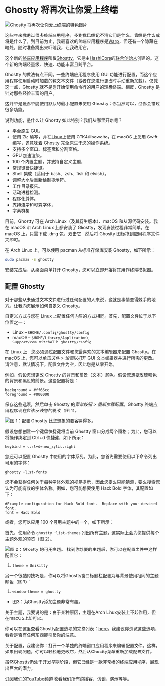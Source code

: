# Ghostty 将再次让你爱上终端

![Ghostty 将再次让你爱上终端的特色图片](https://cdn.thenewstack.io/media/2025/01/03abe217-ghostty-1024x768.jpg)

这些年来我用过很多终端应用程序，多到我已经记不清它们是什么、曾经是什么或将是什么了。到目前为止，我最喜欢的终端应用程序是[Warp](https://thenewstack.io/warp-is-a-power-users-dream-terminal-for-linux/)，但还有一个隐藏在暗处，随时准备跳出来吓唬我，让我改用它。

这个新的[终端应用程序](https://thenewstack.io/a-review-of-warp-another-rust-based-terminal/)叫做[Ghostty](https://ghostty.org)，它是由[HashiCorp](https://www.hashicorp.com/?utm_content=inline+mention)的[联合创始人](https://thenewstack.io/mitchell-hashimotos-move-from-cto-garners-r-e-s-p-e-c-t/)创建的。这个新的终端轻量级、快速、功能丰富且跨平台。

Ghostty 的做法有点不同。一些终端应用程序使用 GUI 功能进行配置，而这个应用程序使用启动时加载的纯文本文件（或者在您进行更改时手动重新加载）。仅凭这一点，Ghostty 就不是刚开始使用命令行的用户的理想终端。相反，Ghostty 是针对那些经验丰富的用户。

这并不是说你不能使用默认的最小配置来使用 Ghostty；你当然可以，但你会错过很多功能。

说到功能，是什么让 Ghostty 如此特别？我们从哪里开始呢？

- 平台原生 GUI。
- 使用 Zig 编写，并在[Linux](https://thenewstack.io/introduction-to-linux-operating-system)上使用 GTK4/libawaita，在 macOS 上使用 Swift 编写，这意味着 Ghostty 完全原生于您的操作系统。
- 支持多个窗口、标签页和分割窗格。
- GPU 加速渲染。
- 100 个内置主题，并支持自定义主题。
- 常规键盘快捷键。
- Shell 集成（适用于 bash、zsh、fish 和 elvish）。
- 调整大小后重新绘制提示符。
- 工作目录报告。
- 活动进程检测。
- 程序化斜体。
- 支持连字和可变字体。
- 字素群集

目前，Ghostty 可在 Arch Linux（及其衍生版本）、macOS 和从源代码安装。我在 macOS 和 Arch Linux 上都安装了 Ghostty，发现安装过程非常简单。在 macOS 上，只需下载 .dmg 包，双击它，然后将 Ghostty 图标拖到应用程序文件夹即可。

在 Arch Linux 上，可以使用 pacman 从标准存储库安装 Ghostty，如下所示：

```bash
sudo pacman -S ghostty
```

安装完成后，从桌面菜单打开 Ghostty，您可以立即开始将其用作终端模拟器。

## 配置 Ghostty

对于那些从未通过文本文件进行过任何配置的人来说，这就是事情变得棘手的地方。让我向您展示如何自定义 Ghostty。

自定义方式与您在 Linux 上配置任何内容的方式相同。首先，配置文件位于以下位置之一：

- Linux – `$HOME/.config/ghostty/config`
- macOS – `$HOME/Library/Application\ Support/com.mitchellh.ghostty/config`

在 Linux 上，您必须通过配置文件和您最喜欢的文本编辑器来配置 Ghostty。在 macOS 上，您可以单击*文件 > 设置*以打开 GUI 文本编辑器并进行所需的更改。请注意，默认情况下，配置文件为空，因此您是从零开始。

例如，假设您想更改 Ghostty 的背景和前景（文本）颜色。假设您想要玫瑰粉色的背景和黑色的前景。这些配置将是：

```
background = #ff66cc
foreground = #000000
```

保存这些选项，然后单击 Ghostty 的*菜单按钮 > 重新加载配置*。Ghostty 终端应用程序现在应该反映您的更改（图 1）。

![图 1：配置 Ghostty 比您想象的要容易得多。](placeholder_image_url_here.jpg)


假设您想创建一个键盘快捷键将当前 Ghostty 窗口分成两个窗格；为此，您可以将操作绑定到 Ctrl+d 快捷键，如下所示：

```
keybind = ctrl+d=new_split:right
```

您还可以配置 Ghostty 中使用的字体系列。为此，您首先需要使用以下命令列出可用的字体：

```bash
ghostty +list-fonts
```

您不会获得任何关于每种字体外观的视觉提示，因此您要么只能猜测，要么搜索您认为可能有效的字体名称。例如，您可能想要使用 Hack Bold 字体，其配置如下：

```
#Example configuration for Hack Bold font.  Replace with your desired font.
font = Hack Bold
```

或者，您可以应用 100 个可用主题中的一个，如下所示：

首先，使用命令 `ghostty +list-themes` 列出所有主题，这实际上会为您提供每个主题外观的预览（图 2）。

![图 2：Ghostty 的可用主题。](placeholder_image_url_here.jpg)
找到你想要的主题后，你可以在配置文件中这样配置它：

1. `theme = Unikitty`

另一个很酷的技巧是，你可以将Ghostty窗口标题栏配置为与背景使用相同的主题颜色（图3）：

1. `window-theme = ghostty`

- 图3：为Ghostty添加主题非常有趣。

关于主题，我要说的是：由于某种原因，主题在Arch Linux安装上不起作用，但在macOS上却可以。

你可以在这里查看Ghostty配置选项的完整列表：[here](https://ghostty.org/docs/config/reference)。我建议你浏览这些选项，看看是否有任何东西能引起你的注意。

关于配置，我建议你：打开一个单独的终端窗口应用程序来编辑配置文件。这样，如果出现问题，你可以轻松地更改它，然后从Ghostty菜单重新加载配置文件。

虽然Ghostty仍处于开发早期阶段，但它已经是一款非常棒的终端应用程序，展现出巨大的潜力。

[订阅我们的YouTube频道](https://youtube.com/thenewstack?sub_confirmation=1) 收看我们所有的播客、访谈、演示等等。